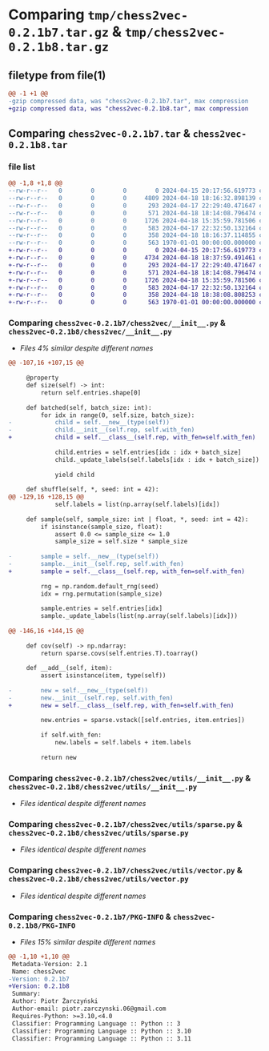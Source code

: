 # Comparing `tmp/chess2vec-0.2.1b7.tar.gz` & `tmp/chess2vec-0.2.1b8.tar.gz`

## filetype from file(1)

```diff
@@ -1 +1 @@
-gzip compressed data, was "chess2vec-0.2.1b7.tar", max compression
+gzip compressed data, was "chess2vec-0.2.1b8.tar", max compression
```

## Comparing `chess2vec-0.2.1b7.tar` & `chess2vec-0.2.1b8.tar`

### file list

```diff
@@ -1,8 +1,8 @@
--rw-r--r--   0        0        0        0 2024-04-15 20:17:56.619773 chess2vec-0.2.1b7/README.md
--rw-r--r--   0        0        0     4809 2024-04-18 18:16:32.898139 chess2vec-0.2.1b7/chess2vec/__init__.py
--rw-r--r--   0        0        0      293 2024-04-17 22:29:40.471647 chess2vec-0.2.1b7/chess2vec/pgn.py
--rw-r--r--   0        0        0      571 2024-04-18 18:14:08.796474 chess2vec-0.2.1b7/chess2vec/utils/__init__.py
--rw-r--r--   0        0        0     1726 2024-04-18 15:35:59.781506 chess2vec-0.2.1b7/chess2vec/utils/sparse.py
--rw-r--r--   0        0        0      583 2024-04-17 22:32:50.132164 chess2vec-0.2.1b7/chess2vec/utils/vector.py
--rw-r--r--   0        0        0      358 2024-04-18 18:16:37.114855 chess2vec-0.2.1b7/pyproject.toml
--rw-r--r--   0        0        0      563 1970-01-01 00:00:00.000000 chess2vec-0.2.1b7/PKG-INFO
+-rw-r--r--   0        0        0        0 2024-04-15 20:17:56.619773 chess2vec-0.2.1b8/README.md
+-rw-r--r--   0        0        0     4734 2024-04-18 18:37:59.491461 chess2vec-0.2.1b8/chess2vec/__init__.py
+-rw-r--r--   0        0        0      293 2024-04-17 22:29:40.471647 chess2vec-0.2.1b8/chess2vec/pgn.py
+-rw-r--r--   0        0        0      571 2024-04-18 18:14:08.796474 chess2vec-0.2.1b8/chess2vec/utils/__init__.py
+-rw-r--r--   0        0        0     1726 2024-04-18 15:35:59.781506 chess2vec-0.2.1b8/chess2vec/utils/sparse.py
+-rw-r--r--   0        0        0      583 2024-04-17 22:32:50.132164 chess2vec-0.2.1b8/chess2vec/utils/vector.py
+-rw-r--r--   0        0        0      358 2024-04-18 18:38:08.808253 chess2vec-0.2.1b8/pyproject.toml
+-rw-r--r--   0        0        0      563 1970-01-01 00:00:00.000000 chess2vec-0.2.1b8/PKG-INFO
```

### Comparing `chess2vec-0.2.1b7/chess2vec/__init__.py` & `chess2vec-0.2.1b8/chess2vec/__init__.py`

 * *Files 4% similar despite different names*

```diff
@@ -107,16 +107,15 @@
 
     @property
     def size(self) -> int:
         return self.entries.shape[0]
 
     def batched(self, batch_size: int):
         for idx in range(0, self.size, batch_size):
-            child = self.__new__(type(self))
-            child.__init__(self.rep, self.with_fen)
+            child = self.__class__(self.rep, with_fen=self.with_fen)
 
             child.entries = self.entries[idx : idx + batch_size]
             child._update_labels(self.labels[idx : idx + batch_size])
 
             yield child
 
     def shuffle(self, *, seed: int = 42):
@@ -129,16 +128,15 @@
             self.labels = list(np.array(self.labels)[idx])
             
     def sample(self, sample_size: int | float, *, seed: int = 42):
         if isinstance(sample_size, float):
             assert 0.0 <= sample_size <= 1.0
             sample_size = self.size * sample_size
         
-        sample = self.__new__(type(self))
-        sample.__init__(self.rep, self.with_fen)
+        sample = self.__class__(self.rep, with_fen=self.with_fen)
         
         rng = np.random.default_rng(seed)
         idx = rng.permutation(sample_size)
         
         sample.entries = self.entries[idx]
         sample._update_labels(list(np.array(self.labels)[idx]))
         
@@ -146,16 +144,15 @@
 
     def cov(self) -> np.ndarray:
         return sparse.covs(self.entries.T).toarray()
 
     def __add__(self, item):
         assert isinstance(item, type(self))
 
-        new = self.__new__(type(self))
-        new.__init__(self.rep, self.with_fen)
+        new = self.__class__(self.rep, with_fen=self.with_fen)
 
         new.entries = sparse.vstack([self.entries, item.entries])
 
         if self.with_fen:
             new.labels = self.labels + item.labels
 
         return new
```

### Comparing `chess2vec-0.2.1b7/chess2vec/utils/__init__.py` & `chess2vec-0.2.1b8/chess2vec/utils/__init__.py`

 * *Files identical despite different names*

### Comparing `chess2vec-0.2.1b7/chess2vec/utils/sparse.py` & `chess2vec-0.2.1b8/chess2vec/utils/sparse.py`

 * *Files identical despite different names*

### Comparing `chess2vec-0.2.1b7/chess2vec/utils/vector.py` & `chess2vec-0.2.1b8/chess2vec/utils/vector.py`

 * *Files identical despite different names*

### Comparing `chess2vec-0.2.1b7/PKG-INFO` & `chess2vec-0.2.1b8/PKG-INFO`

 * *Files 15% similar despite different names*

```diff
@@ -1,10 +1,10 @@
 Metadata-Version: 2.1
 Name: chess2vec
-Version: 0.2.1b7
+Version: 0.2.1b8
 Summary: 
 Author: Piotr Żarczyński
 Author-email: piotr.zarczynski.06@gmail.com
 Requires-Python: >=3.10,<4.0
 Classifier: Programming Language :: Python :: 3
 Classifier: Programming Language :: Python :: 3.10
 Classifier: Programming Language :: Python :: 3.11
```

